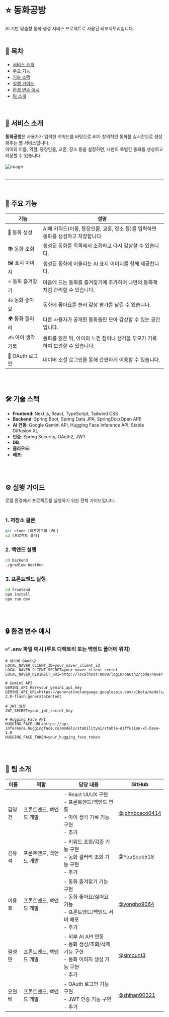 # ⭐ 동화공방
AI 기반 맞춤형 동화 생성 서비스 프로젝트로 사용된 레포지토리입니다.
<br><br>

## 📑 목차

- [서비스 소개](#-서비스-소개)
- [주요 기능](#-주요-기능)
- [기술 스택](#️-기술-스택)
- [실행 가이드](#️-실행-가이드)
- [환경 변수 예시](#-환경-변수-예시)
- [팀 소개](#-팀-소개)

<br>

## 📖 서비스 소개
**동화공방**은 사용자가 입력한 키워드를 바탕으로 AI가 창의적인 동화를 실시간으로 생성해주는 웹 서비스입니다.  
아이의 이름, 역할, 등장인물, 교훈, 장소 등을 설정하면, 나만의 특별한 동화를 생성하고 저장할 수 있습니다.
<br><br>
![image](https://i.postimg.cc/jjv8ZPzC/Chat-GPT-Image-2025-7-28-04-07-03.png)
<br><br>

---
<br>

## 🚀 주요 기능

| 기능 | 설명                                                |
|------|---------------------------------------------------|
| 🎨 동화 생성 | AI에 키워드(이름, 등장인물, 교훈, 장소 등)를 입력하면 동화를 생성하고 저장합니다. |
| 📚 동화 조회 | 생성된 동화를 목록에서 조회하고 다시 감상할 수 있습니다.                  |
| 🖼️ 표지 이미지 | 생성된 동화에 어울리는 AI 표지 이미지를 함께 제공합니다.                 |
| ⭐ 동화 즐겨찾기 | 마음에 드는 동화를 즐겨찾기에 추가하여 나만의 동화책처럼 관리할 수 있습니다.       |
| 👍 동화 좋아요 | 동화에 좋아요를 눌러 감상 평가를 남길 수 있습니다.                     |
| 🌍 동화 갤러리 | 다른 사용자가 공개한 동화들만 모아 감상할 수 있는 공간입니다.               |
| ✍️ 아이 생각 기록 | 동화를 읽은 뒤, 아이의 느낀 점이나 생각을 부모가 기록하여 보관할 수 있습니다.     |
| 👤 OAuth 로그인 | 네이버 소셜 로그인을 통해 간편하게 이용할 수 있습니다.                   |

<br><br>

## 🛠️ 기술 스택

- **Frontend**: Next.js, React, TypeScript, Tailwind CSS
- **Backend**: Spring Boot, Spring Data JPA, SpringDoc(Open API)
- **AI 연동**: Google Gemini API, Hugging Face Inference API, Stable Diffusion XL
- **인증**: Spring Security, OAuth2, JWT
- **DB**:
- **클라우드**: 
- **배포**:

<br><br>
## ⚙️ 실행 가이드
로컬 환경에서 프로젝트를 실행하기 위한 전체 가이드입니다.
<br><br>

### 1. 저장소 클론
```bash
git clone [레포지토리 URL]
cd [프로젝트 폴더]
```
### 2. 백엔드 실행
```bash
cd backend
./gradlew bootRun
```

### 3. 프론트엔드 실행
```bash
cd frontend
npm install
npm run dev
```

<br><br>

## 🔒 환경 변수 예시


### ✅ .env 파일 예시 (루트 디렉토리 또는 백엔드 폴더에 위치)

```env
# 네이버 OAuth2
LOCAL_NAVER_CLIENT_ID=your_naver_client_id
LOCAL_NAVER_CLIENT_SECRET=your_naver_client_secret
LOCAL_NAVER_REDIRECT_URI=http://localhost:8080/login/oauth2/code/naver

# Gemini API
GEMINI_API_KEY=your_gemini_api_key
GEMINI_API_URL=https://generativelanguage.googleapis.com/v1beta/models/gemini-2.0-flash:generateContent

# JWT 설정
JWT_SECRET=your_jwt_secret_key

# Hugging Face API
HUGGING_FACE_URL=https://api-inference.huggingface.co/models/stabilityai/stable-diffusion-xl-base-1.0
HUGGING_FACE_TOKEN=your_hugging_face_token
```
<br><br>


## 📌 팀 소개

| 이름 | 역할            | 담당 내용                                                              | GitHub |
|------|---------------|--------------------------------------------------------------------|--------|
| 김영건 | 프론트엔드, 백엔드 개발 | - React UI/UX 구현<br>- 프론트엔드/백엔드 연동<br>- 아이 생각 기록 기능 구현<br>- 추가     | [@johnbosco0414](https://github.com/johnbosco0414) |
| 김유석 | 프론트엔드, 백엔드 개발 | - 키워드 조회/검증 기능 구현<br>- 동화 갤러리 조회 기능 구현<br>- 추가                     | [@YouSeok518](https://github.com/YouSeok518) |
| 이용호 | 프론트엔드, 백엔드 개발 | - 동화 즐겨찾기 기능 구현<br>- 동화 좋아요/싫어요 기능 <br>- 프론트엔드/백엔드 서버 배포<br>- 추가   | [@yongho9064](https://github.com/yongho9064 ) |
| 임정민 | 프론트엔드, 백엔드 개발 | - 외부 AI API 연동<br>- 동화 생성/조회/삭제 기능 구현<br>- 동화 이미지 생성 기능 구현<br>- 추가 | [@simount3](https://github.com/simount3) |
| 오현배 | 프론트엔드, 백엔드 개발 | - OAuth 로그인 기능 구현<br>- JWT 인증 기능 구현<br>- 추가                        | [@shihan00321](https://github.com/shihan00321) |